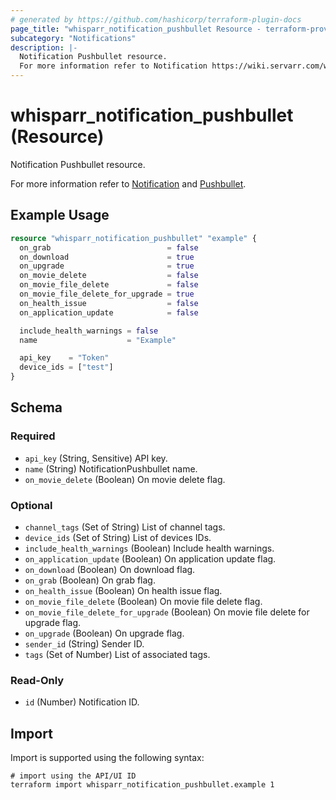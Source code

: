 ```yaml
---
# generated by https://github.com/hashicorp/terraform-plugin-docs
page_title: "whisparr_notification_pushbullet Resource - terraform-provider-whisparr"
subcategory: "Notifications"
description: |-
  Notification Pushbullet resource.
  For more information refer to Notification https://wiki.servarr.com/whisparr/settings#connect and Pushbullet https://wiki.servarr.com/whisparr/supported#pushbullet.
---
```


# whisparr_notification_pushbullet (Resource)

<!-- subcategory:Notifications -->Notification Pushbullet resource.
For more information refer to [Notification](https://wiki.servarr.com/whisparr/settings#connect) and [Pushbullet](https://wiki.servarr.com/whisparr/supported#pushbullet).

## Example Usage

```terraform
resource "whisparr_notification_pushbullet" "example" {
  on_grab                          = false
  on_download                      = true
  on_upgrade                       = true
  on_movie_delete                  = false
  on_movie_file_delete             = false
  on_movie_file_delete_for_upgrade = true
  on_health_issue                  = false
  on_application_update            = false

  include_health_warnings = false
  name                    = "Example"

  api_key    = "Token"
  device_ids = ["test"]
}
```

<!-- schema generated by tfplugindocs -->
## Schema

### Required

- `api_key` (String, Sensitive) API key.
- `name` (String) NotificationPushbullet name.
- `on_movie_delete` (Boolean) On movie delete flag.

### Optional

- `channel_tags` (Set of String) List of channel tags.
- `device_ids` (Set of String) List of devices IDs.
- `include_health_warnings` (Boolean) Include health warnings.
- `on_application_update` (Boolean) On application update flag.
- `on_download` (Boolean) On download flag.
- `on_grab` (Boolean) On grab flag.
- `on_health_issue` (Boolean) On health issue flag.
- `on_movie_file_delete` (Boolean) On movie file delete flag.
- `on_movie_file_delete_for_upgrade` (Boolean) On movie file delete for upgrade flag.
- `on_upgrade` (Boolean) On upgrade flag.
- `sender_id` (String) Sender ID.
- `tags` (Set of Number) List of associated tags.

### Read-Only

- `id` (Number) Notification ID.

## Import

Import is supported using the following syntax:

```shell
# import using the API/UI ID
terraform import whisparr_notification_pushbullet.example 1
```
